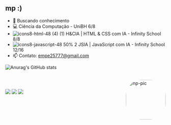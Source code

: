 ## mp :)

- 🔭 Buscando conhecimento
- 💻 Ciência da Computação - UniBH 6/8
-   ![icons8-html-48 (4) (1)](https://github.com/user-attachments/assets/f4200a39-f62c-4bf8-b44c-a32f95e885b0)  H&CIA | HTML & CSS com IA - Infinity School 8/8
-  ![icons8-javascript-48 50% 2](https://github.com/user-attachments/assets/95c76a66-bd1b-4c83-a0de-3f0240acac89)   JSIA | JavaScript com IA - Infinity School 12/16 
- 📫 Contato: empe25777@gmail.com


![Anurag's GitHub stats](https://github-readme-stats.vercel.app/api?username=emepe&show_icons=true&theme=transparent)
<div style="display: inline_block"><br>
  <img align="right" alt="mp-pic" height="125" width="125" style="border-radius:50px;" src="https://media.discordapp.net/attachments/789289341922967583/1088480449334104124/picasion.com_4fce2d1ad976010176300fc98efcce8e.gif?width=375&height=375"">
</div>
  
  ##
 
<div> 
  <a href = "mailto:empe25777@gmail.com"><img src="https://img.shields.io/badge/-Gmail-%23333?style=for-the-badge&logo=gmail&logoColor=white" target="_blank"></a>
  <a href="https://www.linkedin.com/in/mariapaula--sousa/" target="_blank"><img src="https://img.shields.io/badge/-LinkedIn-%230077B5?style=for-the-badge&logo=linkedin&logoColor=white" target="_blank"></a> 
  <a href="https://instagram.com/toverysauce" target="_blank"><img src="https://img.shields.io/badge/-Instagram-%23E4405F?style=for-the-badge&logo=instagram&logoColor=white" target="_blank"></a>
  



